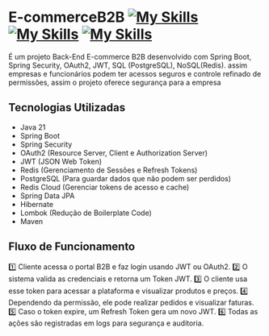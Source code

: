 # E-commerceB2B [![My Skills](https://skillicons.dev/icons?i=spring&theme=)](https://spring.io/projects/spring-boot) [![My Skills](https://skillicons.dev/icons?i=redis&theme=)](https://redis.io/docs/latest/) [![My Skills](https://skillicons.dev/icons?i=postgresql&theme=)](https://www.postgresql.org/)
 
É um projeto Back-End E-commerce B2B desenvolvido com Spring Boot, Spring Security, OAuth2, JWT, SQL (PostgreSQL), NoSQL(Redis). assim empresas e funcionários podem ter acessos seguros e controle refinado de permissões, assim o projeto oferece segurança para a empresa

## Tecnologias Utilizadas

- Java 21
- Spring Boot 
- Spring Security
- OAuth2 (Resource Server, Client e Authorization Server)
- JWT (JSON Web Token)
- Redis (Gerenciamento de Sessões e Refresh Tokens)
- PostgreSQL (Para guardar dados que não podem ser perdidos)
- Redis Cloud (Gerenciar tokens de acesso e cache)
- Spring Data JPA
- Hibernate
- Lombok (Redução de Boilerplate Code)
- Maven

## Fluxo de Funcionamento

1️⃣ Cliente acessa o portal B2B e faz login usando JWT ou OAuth2.
2️⃣ O sistema valida as credenciais e retorna um Token JWT.
3️⃣ O cliente usa esse token para acessar a plataforma e visualizar produtos e preços.
4️⃣ Dependendo da permissão, ele pode realizar pedidos e visualizar faturas.
5️⃣ Caso o token expire, um Refresh Token gera um novo JWT.
6️⃣ Todas as ações são registradas em logs para segurança e auditoria.

